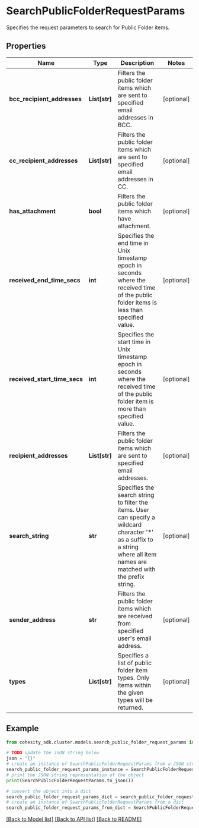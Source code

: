 # SearchPublicFolderRequestParams

Specifies the request parameters to search for Public Folder items.

## Properties

Name | Type | Description | Notes
------------ | ------------- | ------------- | -------------
**bcc_recipient_addresses** | **List[str]** | Filters the public folder items which are sent to specified email addresses in BCC. | [optional] 
**cc_recipient_addresses** | **List[str]** | Filters the public folder items which are sent to specified email addresses in CC. | [optional] 
**has_attachment** | **bool** | Filters the public folder items which have attachment. | [optional] 
**received_end_time_secs** | **int** | Specifies the end time in Unix timestamp epoch in seconds where the received time of the public folder items is less than specified value. | [optional] 
**received_start_time_secs** | **int** | Specifies the start time in Unix timestamp epoch in seconds where the received time of the public folder item is more than specified value. | [optional] 
**recipient_addresses** | **List[str]** | Filters the public folder items which are sent to specified email addresses. | [optional] 
**search_string** | **str** | Specifies the search string to filter the items. User can specify a wildcard character &#39;*&#39; as a suffix to a string where all item names are matched with the prefix string. | [optional] 
**sender_address** | **str** | Filters the public folder items which are received from specified user&#39;s email address. | [optional] 
**types** | **List[str]** | Specifies a list of public folder item types. Only items within the given types will be returned. | [optional] 

## Example

```python
from cohesity_sdk.cluster.models.search_public_folder_request_params import SearchPublicFolderRequestParams

# TODO update the JSON string below
json = "{}"
# create an instance of SearchPublicFolderRequestParams from a JSON string
search_public_folder_request_params_instance = SearchPublicFolderRequestParams.from_json(json)
# print the JSON string representation of the object
print(SearchPublicFolderRequestParams.to_json())

# convert the object into a dict
search_public_folder_request_params_dict = search_public_folder_request_params_instance.to_dict()
# create an instance of SearchPublicFolderRequestParams from a dict
search_public_folder_request_params_from_dict = SearchPublicFolderRequestParams.from_dict(search_public_folder_request_params_dict)
```
[[Back to Model list]](../README.md#documentation-for-models) [[Back to API list]](../README.md#documentation-for-api-endpoints) [[Back to README]](../README.md)


